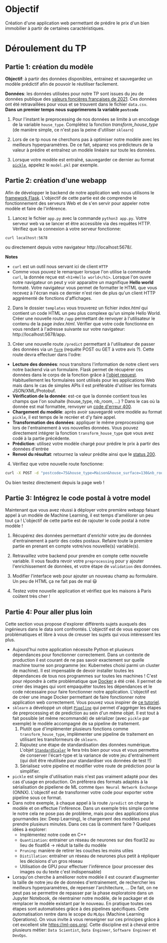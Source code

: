 # Objectif

Création d'une application web permettant de prédire le prix d'un bien immobilier à partir de certaines caractéristiques.

# Déroulement du TP

## Partie 1: création du modèle

**Objectif**: à partir des données disponibles, entrainez et sauvegardez un modèle prédictif afin de pouvoir le réutiliser facilement.

**Données**: les données utilisées pour notre TP sont issues du jeu de données publique des [valeurs foncières françaises de 2021](https://www.data.gouv.fr/en/datasets/demandes-de-valeurs-foncieres/). Ces données ont été retravaillées pour vous et se trouvent dans le fichier `data.csv`. \
**Dans un premier temps nous supprimerons la variable `postcode`**

1. Pour l'instant le preprocessing de nos données se limite à un encodage de la variable `house_type`. Complétez la fonction _transform_house_type_ (de manière simple, ce n'est pas la peine d'utiliser `sklearn`)

2. Lors de ce tp nous ne cherchons pas à optimiser notre modèle avec les meilleurs hyperparamètres. De ce fait, séparez vos prédicteurs de la valeur à prédire et entraînez un modèle linéaire sur toute les données.

3. Lorsque votre modèle est entraîné, sauvegarder ce dernier au format [`pickle`](https://docs.python.org/3/library/pickle.html), appelez le `model.pkl` par exemple.

## Partie 2: création d'une webapp

Afin de développer le backend de notre application web nous utilisons le [framework Flask](https://flask.palletsprojects.com/en/2.2.x/). L'objectif de cette partie est de comprendre le fonctionnement des serveurs Web et de s'en servir pour appeler notre modèle et faire de l'inférence.

1. Lancez le fichier `app.py` avec la commande `python3 app.py`. Votre serveur web va se lancer et être accessible via des requêtes HTTP. Vérifiez que la connexion à votre serveur fonctionne:

```
curl localhost:5678
```

ou directement depuis votre navigateur http://localhost:5678/.

**Notes**

- `curl` est un outil nous servant ici de client `HTTP`
- Comme vous pouvez le remarquer lorsque l'on utilise la commande `curl`, la donnée reçue est `<h1>Hello world</h1>`. Lorsque l'on ouvre notre navigateur on peut y voir apparaitre un magnifique **Hello world** formaté. Votre navigateur vous permet de formatter le HTML que vous recevez à l'écran mais ce dernier n'est rien de plus qu'un client HTTP aggrémenté de fonctions d'affichages.

2. Dans le dossier `templates` vous trouverez un fichier _index.html_ qui contient un code HTML un peu plus complexe qu'un simple Hello World. Créer une nouvelle route `/app` permettant de renvoyer à l'utilisateur le contenu de la page _index.html_. Vérifier que votre code fonctionne en vous rendant à l'adresse suivante sur votre navigateur: http://localhost:5678/app.

3. Créer une nouvelle route `/predict` permettant à l'utilisateur de passer des données via un [`form`](https://www.w3schools.com/html/html_forms.asp) (requête POST ou GET à votre avis ?). Cette route devra effectuer dans l'odre:

- **Lecture des données**: nous transitons l'information de notre client vers notre backend via un formulaire. Flask permet de récupérer ces données dans le corps de la fonction grâce à [l'objet request](https://www.digitalocean.com/community/tutorials/processing-incoming-request-data-in-flask). Habituellement les formulaires sont utilisés pour les applications Web mais dans le cas de simples APIs il est préférable d'utiliser les formats JSON/XML/Protobuf.
- **Vérification de la donnée**: est-ce que la donnée contient tous les champs que l'on souhaite (house_type, nb_room, ...) ? Dans le cas où la donnée est mal formattée, renvoyer un [code d'erreur 400](https://developer.mozilla.org/en-US/docs/Web/HTTP/Status/400).
- **Chargement du modèle**: après avoir sauvegardé votre modèle au format `pickle`, il est temps de le recréer et d'y faire appel.
- **Transformation des données**: appliquer le même preprocessing que lors de l'entrainement à vos nouvelles données. Vous pouvez directement intégrer la fonction `transform_house_type` que vous avez codé à la partie précédente.
- **Prédiction**: utilisez votre modèle chargé pour prédire le prix à partir des données d'entrée
- **Renvoi du résultat**: retournez la valeur prédite ainsi que le [status 200](https://developer.mozilla.org/en-US/docs/Web/HTTP/Status/200).

4. Vérifiez que votre nouvelle route fonctionne:

```bash
curl -X POST -d "postcode=75&house_type=Maison&house_surface=130&nb_room=5&garden_area=300"  localhost:5678/predict
```

Ou bien testez directement depuis la page web !

## Partie 3: Intégrez le code postal à votre model

Maintenant que vous avez réussi à déployer votre première webapp faisant appel à un modèle de Machine Learning, il est temps d'améliorer un peu tout ça ! L'objectif de cette partie est de rajouter le code postal à notre modèle !

1. Récupérez des données permettant d'enrichir votre jeu de données d'entrainement à partir des codes postaux. Refaire toute la première partie en prenant en compte votre/vos nouvelle(s) variable(s).

2. Retravaillez votre backend pour prendre en compte cette nouvelle variable. Il vous faudra revoir votre `preprocessing` pour y ajouter l'enrichissement de données, et votre étape de `validation` des données.

3. Modifier l'interface web pour ajouter un nouveau champ au formulaire. Un peu de HTML ça ne fait pas de mal 😃

4. Testez votre nouvelle application et vérifiez que les maisons à Paris coûtent très cher !

## Partie 4: Pour aller plus loin

Cette section vous propose d'explorer différents sujets auxquels des ingénieurs dans le data sont confrontés. L'objectif est de vous exposer ces problématiques et libre à vous de creuser les sujets qui vous intéressent les plus.

- Aujourd'hui notre application nécessite Python et plusieurs dépendances pour fonctionner correctement. Dans un contexte de production il est courant de ne pas savoir exactement sur quelle machine tourne son programme (ex: Kubernetes choisi parmi un cluster de machine). Il est impensable de devoir installer toutes les dépendances de tous nos programmes sur toutes les machines ! C'est pour répondre à cette problématique que [Docker](https://www.docker.com/) a été créé. Il permet de créer des images qui vont empaquêter toutes les dépendances et le code nécessaire pour faire fonctionner notre application. L'objectif est de créer une image Docker permettant de faire fonctionner notre application web correctement. Vous pouvez vous inspirer de [ce tutoriel](https://www.digitalocean.com/community/tutorials/how-to-build-and-deploy-a-flask-application-using-docker-on-ubuntu-20-04).
- `sklearn` a développé un objet [`Pipeline`](https://scikit-learn.org/stable/modules/generated/sklearn.pipeline.Pipeline.html) qui permet d'aggréger les étapes de preprocessing et de prediction au sein d'un même objet. Il est tout à fait possible (et même recommandé) de sérializer (avec `pickle` par exemple) le modèle accompagné de sa pipeline de traitement.
  1. Plutôt que d'implémenter plusieurs fonctions comme `transform_house_type`, implémenter une pipeline de traitement en utilisant les transformeurs de `sklearn`.
  2. Rajoutez une étape de standardisation des données numérique. L'objet [`StandardScaler`](https://scikit-learn.org/stable/modules/generated/sklearn.preprocessing.StandardScaler.html#sklearn.preprocessing.StandardScaler) le fera très bien pour vous et vous permettra de conserver l'écart-type et la variance de votre jeu d'entraînement (qui doit être réutilisée pour standardiser vos données de test !!)
  3. Sérialisez votre pipeline et modifier votre route de prédiction pour la simplifier.
- `pickle` est simple d'utilisation mais n'est pas vraiment adapté pour des cas d'usage en production. On préfèrera des formats adaptés à la sérialisation de pipeliene de ML comme `Open Neural Network Exchange` (ONNX). L'objectif est de transformer votre code pour exporter votre pipeline sous ce format.
- Dans notre exemple, à chaque appel à la route `/predict` on charge le modèle et on effectue l'inférence. Dans un exemple très simple comme le notre cela ne pose pas de problème, mais pour des applications plus gourmandes (ex: Deep Learning), le chargement des modèles peut prendre plusieurs minutes. Dans ces cas là comment faire ? Quelques idées à explorer:
  - Implémentez notre code en C++
  - `Quantization`: entrainer un réseau de neurones sur des float32 au lieu de float64 -> réduit la taille du modèle
  - `Pruning`: manière de retirer les couches les moins utiles
  - `Distillation`: entraîner un réseau de neurones plus petit à répliquer les décisions d'un gros réseau
  - Utilisation de GPU pour effectuer l'inférence (pour processer des images ou du texte c'est indispensable)
- Lorsqu'on cherche à améliorer notre modèle il est courant d'augmenter la taille de notre jeu de de données d'entrainement, de rechercher les meilleurs hyperparamètres, de repenser l'architecture, ... De fait, on ne peut pas se permettre de repasser par la phase exploratoire dans un Jupyter Notebook, de réentrainer notre modèle, de le packager et de remplacer le modèle existant par le nouveau. En pratique toutes ces étapes sont automatisées grâce à des pipelines spécifiques. Cette automatisation rentre dans le scope du `MLOps` (Machine Learning Operations). On vous invite à vous renseigner sur ces principes grâce à cet excellent site https://ml-ops.org/. Cette discipline est à cheval entre plusieurs métier: `Data Scientist`, `Data Engineer`, `Software Engineer` et `DevOps`.
